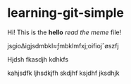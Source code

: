 # learning-git-simple

Hi! This is the __hello__ *read the meme* file!

jsgio∆igjsdmbkl≈ƒmbklmfxj;oifiojˆøszfj

Hjdsh fkasdjh kdhkfs

kahjsdfk ljhsdkjfh skdjhf ksjdhf jksdhjk
